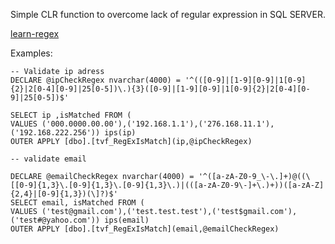 Simple CLR function to overcome lack of regular expression in SQL SERVER. 

[learn-regex](https://github.com/DmitryMaletin/learn-regex)

Examples: 
```
-- Validate ip adress 
DECLARE @ipCheckRegex nvarchar(4000) = '^(([0-9]|[1-9][0-9]|1[0-9]{2}|2[0-4][0-9]|25[0-5])\.){3}([0-9]|[1-9][0-9]|1[0-9]{2}|2[0-4][0-9]|25[0-5])$'

SELECT ip ,isMatched FROM (
VALUES ('000.0000.00.00'),('192.168.1.1'),('276.168.11.1'),('192.168.222.256')) ips(ip)
OUTER APPLY [dbo].[tvf_RegExIsMatch](ip,@ipCheckRegex)

-- validate email 

DECLARE @emailCheckRegex nvarchar(4000) = '^([a-zA-Z0-9_\-\.]+)@((\[[0-9]{1,3}\.[0-9]{1,3}\.[0-9]{1,3}\.)|(([a-zA-Z0-9\-]+\.)+))([a-zA-Z]{2,4}|[0-9]{1,3})(\]?)$'
SELECT email, isMatched FROM (
VALUES ('test@gmail.com'),('test.test.test'),('test$gmail.com'),('test#@yahoo.com')) ips(email)
OUTER APPLY [dbo].[tvf_RegExIsMatch](email,@emailCheckRegex)


```
